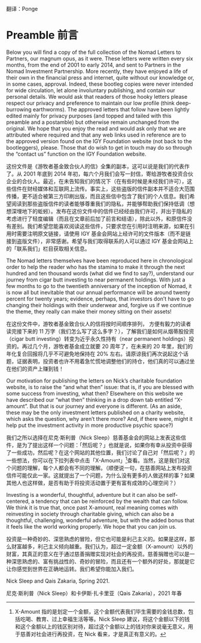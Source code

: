 翻译：Ponge

# Preamble 前言

Below you will find a copy of the full collection of the Nomad Letters to Partners, our magnum opus, as it were. These letters were written every six months, from the end of 2001 to early 2014, and sent to Partners in the Nomad Investment Partnership. More recently, they have enjoyed a life of their own in the financial press and internet, quite without our knowledge or, in some cases, approval. Indeed, these bootleg copies were never intended for wide circulation, let alone involuntary publishing, and contain our personal details. We would ask that readers of those hooky letters please respect our privacy and preference to maintain our low profile (think deep-burrowing earthworms). The approved letters that follow have been lightly edited mainly for privacy purposes (and topped and tailed with this preamble and a postamble) but otherwise remain unchanged from the original. We hope that you enjoy the read and would ask only that we are attributed where required and that any web links used in reference are to the approved version found on the IGY Foundation website (not back to the bootleggers), please. Those that do wish to get in touch may do so through the “contact us” function on the IGY Foundation website. 

这份文件是《游牧者基金致合伙人的信》全集的副本，这可以说是我们的代表作了。从 2001 年底到 2014 年初，每六个月我们会写一封信，寄给游牧者投资合伙企业的合伙人。最近，在未告知我们的情况下（在有些时候是未经我们许可），这些信件在财经媒体和互联网上流传。事实上，这些盗版的信件副本并不适合大范围传播，更不适合被第三方印刷出版，而且这些信中包含了我们的个人信息。我们希望阅读到那些盗版信件的读者能够尊重我们的隐私，并能够帮助我们保持低调（想想深埋地下的蚯蚓）。发布在这份文件中的信件已经经由我们许可，并出于隐私的考虑进行了轻度编辑（而且在文章前后加了前言和结语），除此以外，和原信件没有差别。我们希望您能喜欢阅读这些信件，只要求您在引用时注明来源，如果在引用时需要注明原文链接，请使用 IGY 基金会网站上经许可的文件版本（而不是链接到盗版文件），非常感谢。希望与我们取得联系的人可以通过 IGY 基金会网站上的「联系我们」栏目获取相关信息。

The Nomad letters themselves have been reproduced here in chronological order to help the reader who has the stamina to make it through the next hundred and ten thousand words (what did we find to say?), understand our journey from cigar butt investing to near permanent holdings. With just a few months to go to the twentieth anniversary of the inception of Nomad, it is now all but inevitable that our annual performance will be around twenty percent for twenty years; evidence, perhaps, that investors don’t have to go changing their holdings with their underwear and, forgive us if we continue the theme, they really can make their money sitting on their assets! 

在这份文件中，游牧者基金致合伙人的信将按时间顺序排列， 方便有毅力的读者读完接下来的 11 万字（我们怎么写了这么多字？），了解我们是如何从烟蒂股投资（cigar butt investing）转变为近乎永久性持有（near permanent holdings）投资的。再过几个月，游牧者基金成立就要 20 周年了，在未来的 20 年里，我们的年化复合回报将几乎不可避免地保持在 20% 左右。请原谅我们再次说起这个话题，证据表明，投资者也许不用着急忙慌地调整他们的持仓，他们真的可以通过坐在他们的资产上赚到钱！

Our motivation for publishing the letters on Nick’s charitable foundation website, is to raise the “and what then” issue: that is, if you are blessed with some success from investing, what then? Elsewhere on this website we have described our “what then” thinking in a drop down tab entitled “X-amount”. But that is our journey and everyone is different. (As an aside, these may be the only investment letters published on a charity website, which asks the question, why aren’t there more? And, if there were, might it help put the investment activity in more productive psychic space?) 

我们之所以选择在尼克·斯利普（Nick Sleep）慈善基金会的网站上发表这些信件，是为了提出这样一个问题：「然后呢？」也就是说，如果你有幸从投资中获得了一些成功，然后呢？在这个网站的其他位置，我们讨论了自己对「然后呢？」的一些想法，你可以在下拉列表中点击「X-Amount」[^1]查看。当然，这是我们对这个问题的理解，每个人都会有不同的理解。（顺便说一句，在慈善网站上发布投资信件可能仅此一家。这就提出了一个问题，为什么没有更多的人做这样的事？如果其他人也这样做，是否有助于将投资活动置于更有富有成效的心理空间？）

[^1]: X-Amount 指的是划定一个金额，这个金额代表我们毕生需要的金钱总数，包括吃喝、教育、过上幸福生活等等。Nick Sleep 建议，将这个金额以下的钱和这个金额以上的钱区别对待，超过这个金额以上的钱对你来说毫无意义，用于慈善对社会进行再投资，在 Nick 看来，才是真正有意义的。

Investing is a wonderful, thoughtful, adventure but it can also be self-centered, a tendency that can be reinforced by the wealth that can follow. We think it is true that, once past X-amount, real meaning comes with reinvesting in society through charitable giving, which can also be a thoughtful, challenging, wonderful adventure, but with the added bonus that it feels like the world working properly. We hope that you can join us. 

投资是一种奇妙的、深思熟虑的冒险，但它也可能是利己主义的。如果是这样，那么财富越多，利己主义倾向越重。我们认为，超过一定金额（X-amount）以外的财富，其真正的意义在于通过慈善捐赠实现对社会的再投资。慈善捐赠也可以是一种深思熟虑的、富有挑战性的、奇妙的冒险，而且还有一个额外的好处，那就是它让你感觉到世界在正确地运转。我们希望你能加入我们。

Nick Sleep and Qais Zakaria, Spring 2021.

尼克·斯利普（Nick Sleep）和卡伊斯·扎卡里亚（Qais Zakaria），2021 年春